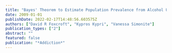 ```yaml
---
title: "Bayes' Theorem to Estimate Population Prevalence from Alcohol Use Disorders Identification Test (AUDIT) Scores"
date: 2009-01-01
publishDate: 2022-02-17T14:48:56.603575Z
authors: ["David R Foxcroft", "Kypros Kypri", "Vanessa Simonite"]
publication_types: ["2"]
abstract: ""
featured: false
publication: "*Addiction*"
---
```


